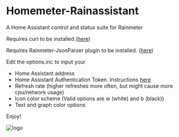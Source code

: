 # Homemeter-Rainassistant
A Home Assistant control and status suite for Rainmeter

Requires curl to be installed.([here](https://curl.haxx.se/))

Requires Rainmeter-JsonParser plugin to be installed. ([here](https://github.com/e2e8/rainmeter-jsonparser))

Edit the options.inc to input your 
* Home Assistant address
* Home Assistant Authentication Token. Instructions [here](https://www.home-assistant.io/docs/authentication/)
* Refresh rate (higher refreshes more often, but might cause more cpu/network usage)
* Icon color scheme (Valid options are w (white) and b (black))
* Text and graph color options


Enjoy!


![logo](https://avatars0.githubusercontent.com/u/70672161?s=400&u=4ca4991047f8a8cad1ca38c563594bc9334ef9f3&v=4)
